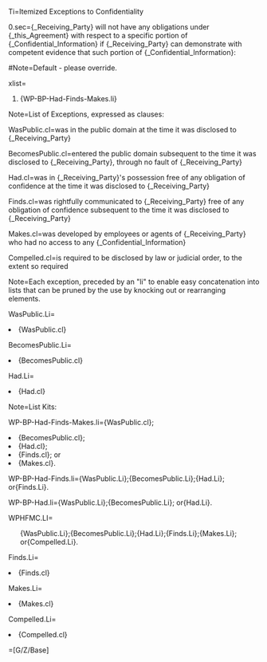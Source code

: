 Ti=Itemized Exceptions to Confidentiality

0.sec={_Receiving_Party} will not have any obligations under {_this_Agreement} with respect to a specific portion of {_Confidential_Information} if {_Receiving_Party} can demonstrate with competent evidence that such portion of {_Confidential_Information}:

#Note=Default - please override.

xlist=<ol class="secs-or"><li>{WP-BP-Had-Finds-Makes.li}</ol>

Note=List of Exceptions, expressed as clauses:

WasPublic.cl=was in the public domain at the time it was disclosed to {_Receiving_Party}

BecomesPublic.cl=entered the public domain subsequent to the time it was disclosed to {_Receiving_Party}, through no fault of {_Receiving_Party}

Had.cl=was in {_Receiving_Party}'s possession free of any obligation of confidence at the time it was disclosed to {_Receiving_Party}

Finds.cl=was rightfully communicated to {_Receiving_Party} free of any obligation of confidence subsequent to the time it was disclosed to {_Receiving_Party}

Makes.cl=was developed by employees or agents of {_Receiving_Party} who had no access to any {_Confidential_Information}

Compelled.cl=is required to be disclosed by law or judicial order, to the extent so required

Note=Each exception, preceded by an "li" to enable easy concatenation into lists that can be pruned by the use by knocking out or rearranging elements.
  
WasPublic.Li=<li>{WasPublic.cl}

BecomesPublic.Li=<li>{BecomesPublic.cl}

Had.Li=<li>{Had.cl}

Note=List Kits:

WP-BP-Had-Finds-Makes.li={WasPublic.cl};<li>{BecomesPublic.cl};<li>{Had.cl};<li>{Finds.cl}; or<li>{Makes.cl}.

WP-BP-Had-Finds.li={WasPublic.Li};{BecomesPublic.Li};{Had.Li}; or{Finds.Li}.

WP-BP-Had.li={WasPublic.Li};{BecomesPublic.Li}; or{Had.Li}.

WPHFMC.LI=<ol>{WasPublic.Li};{BecomesPublic.Li};{Had.Li};{Finds.Li};{Makes.Li}; or{Compelled.Li}.</ol>


Finds.Li=<li>{Finds.cl}

Makes.Li=<li>{Makes.cl}

Compelled.Li=<li>{Compelled.cl}

=[G/Z/Base]
